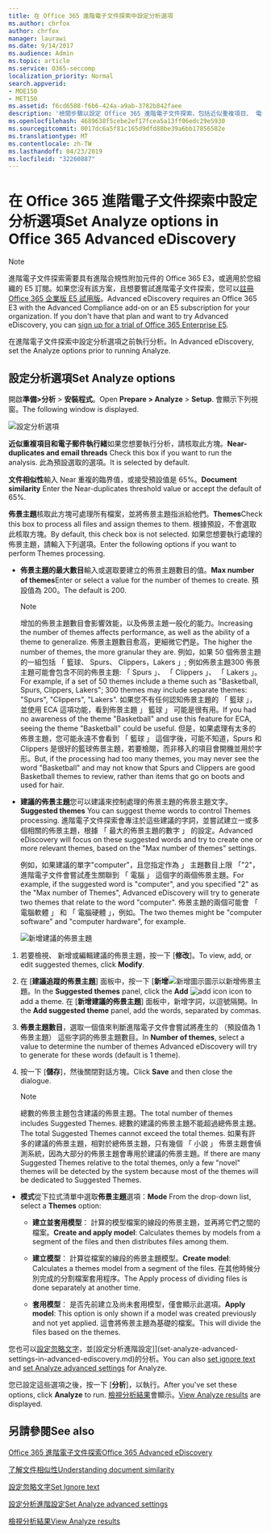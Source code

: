 ```yaml
---
title: 在 Office 365 進階電子文件探索中設定分析選項
ms.author: chrfox
author: chrfox
manager: laurawi
ms.date: 9/14/2017
ms.audience: Admin
ms.topic: article
ms.service: O365-seccomp
localization_priority: Normal
search.appverid:
- MOE150
- MET150
ms.assetid: f6cd6588-f6b6-424a-a9ab-3782b842faee
description: '檢閱步驟以設定 Office 365 進階電子文件探索，包括近似重複項目、 電子郵件執行緒，以及佈景主題中的分析處理程序的選項。  '
ms.openlocfilehash: 4689638f5cebe2ef17fcea5a13ff06edc29e5930
ms.sourcegitcommit: 0017dc6a5f81c165d9dfd88be39a6bb17856582e
ms.translationtype: MT
ms.contentlocale: zh-TW
ms.lasthandoff: 04/23/2019
ms.locfileid: "32260887"
---
```

# <a name="set-analyze-options-in-office-365-advanced-ediscovery"></a><span data-ttu-id="76ed4-103">在 Office 365 進階電子文件探索中設定分析選項</span><span class="sxs-lookup"><span data-stu-id="76ed4-103">Set Analyze options in Office 365 Advanced eDiscovery</span></span>

> [!NOTE]
> <span data-ttu-id="76ed4-p101">進階電子文件探索需要具有進階合規性附加元件的 Office 365 E3，或適用於您組織的 E5 訂閱。如果您沒有該方案，且想要嘗試進階電子文件探索，您可以[註冊 Office 365 企業版 E5 試用版](https://go.microsoft.com/fwlink/p/?LinkID=698279)。</span><span class="sxs-lookup"><span data-stu-id="76ed4-p101">Advanced eDiscovery requires an Office 365 E3 with the Advanced Compliance add-on or an E5 subscription for your organization. If you don't have that plan and want to try Advanced eDiscovery, you can [sign up for a trial of Office 365 Enterprise E5](https://go.microsoft.com/fwlink/p/?LinkID=698279).</span></span> 
  
<span data-ttu-id="76ed4-106">在進階電子文件探索中設定分析選項之前執行分析。</span><span class="sxs-lookup"><span data-stu-id="76ed4-106">In Advanced eDiscovery, set the Analyze options prior to running Analyze.</span></span>
  
## <a name="set-analyze-options"></a><span data-ttu-id="76ed4-107">設定分析選項</span><span class="sxs-lookup"><span data-stu-id="76ed4-107">Set Analyze options</span></span>

<span data-ttu-id="76ed4-108">開啟**準備\>分析** \> **安裝程式**。</span><span class="sxs-lookup"><span data-stu-id="76ed4-108">Open **Prepare \> Analyze** \> **Setup**.</span></span> <span data-ttu-id="76ed4-109">會顯示下列視窗。</span><span class="sxs-lookup"><span data-stu-id="76ed4-109">The following window is displayed.</span></span>
  
![設定分析選項](media/c3ec7a92-8484-4812-b98c-aa3eb740e5b7.png)
  
 <span data-ttu-id="76ed4-111">**近似重複項目和電子郵件執行緒**如果您想要執行分析，請核取此方塊。</span><span class="sxs-lookup"><span data-stu-id="76ed4-111">**Near-duplicates and email threads** Check this box if you want to run the analysis.</span></span> <span data-ttu-id="76ed4-112">此為預設選取的選項。</span><span class="sxs-lookup"><span data-stu-id="76ed4-112">It is selected by default.</span></span> 
  
 <span data-ttu-id="76ed4-113">**文件相似性**輸入 Near 重複的臨界值，或接受預設值是 65%。</span><span class="sxs-lookup"><span data-stu-id="76ed4-113">**Document similarity** Enter the Near-duplicates threshold value or accept the default of 65%.</span></span> 
  
 <span data-ttu-id="76ed4-114">**佈景主題**核取此方塊可處理所有檔案，並將佈景主題指派給他們。</span><span class="sxs-lookup"><span data-stu-id="76ed4-114">**Themes**Check this box to process all files and assign themes to them.</span></span> <span data-ttu-id="76ed4-115">根據預設，不會選取此核取方塊。</span><span class="sxs-lookup"><span data-stu-id="76ed4-115">By default, this check box is not selected.</span></span> <span data-ttu-id="76ed4-116">如果您想要執行處理的佈景主題，請輸入下列選項。</span><span class="sxs-lookup"><span data-stu-id="76ed4-116">Enter the following options if you want to perform Themes processing.</span></span>
  
- <span data-ttu-id="76ed4-117">**佈景主題的最大數目**輸入或選取要建立的佈景主題數目的值。</span><span class="sxs-lookup"><span data-stu-id="76ed4-117">**Max number of themes**Enter or select a value for the number of themes to create.</span></span> <span data-ttu-id="76ed4-118">預設值為 200。</span><span class="sxs-lookup"><span data-stu-id="76ed4-118">The default is 200.</span></span> 
    
    > [!NOTE]
    > <span data-ttu-id="76ed4-119">增加的佈景主題數目會影響效能，以及佈景主題一般化的能力。</span><span class="sxs-lookup"><span data-stu-id="76ed4-119">Increasing the number of themes affects performance, as well as the ability of a theme to generalize.</span></span> <span data-ttu-id="76ed4-120">佈景主題數目愈高，更細微它們是。</span><span class="sxs-lookup"><span data-stu-id="76ed4-120">The higher the number of themes, the more granular they are.</span></span> <span data-ttu-id="76ed4-121">例如，如果 50 個佈景主題的一組包括 「 籃球、 Spurs、 Clippers，Lakers 」; 例如佈景主題300 佈景主題可能會包含不同的佈景主題: 「 Spurs 」、 「 Clippers 」、 「 Lakers 」。</span><span class="sxs-lookup"><span data-stu-id="76ed4-121">For example, if a set of 50 themes include a theme such as "Basketball, Spurs, Clippers, Lakers"; 300 themes may include separate themes: "Spurs", "Clippers", "Lakers".</span></span> <span data-ttu-id="76ed4-122">如果您不有任何認知佈景主題的 「 籃球 」，並使用 ECA 這項功能，看到佈景主題 」 籃球 」 可能是很有用。</span><span class="sxs-lookup"><span data-stu-id="76ed4-122">If you had no awareness of the theme "Basketball" and use this feature for ECA, seeing the theme "Basketball" could be useful.</span></span> <span data-ttu-id="76ed4-123">但是，如果處理有太多的佈景主題，您可能永遠不會看到 「 籃球 」 這個字後，可能不知道，Spurs 和 Clippers 是很好的籃球佈景主題，若要檢閱，而非移入的項目會開機並用於字形。</span><span class="sxs-lookup"><span data-stu-id="76ed4-123">But, if the processing had too many themes, you may never see the word "Basketball" and may not know that Spurs and Clippers are good Basketball themes to review, rather than items that go on boots and used for hair.</span></span> 
  
- <span data-ttu-id="76ed4-124">**建議的佈景主題**您可以建議來控制處理的佈景主題的佈景主題文字。</span><span class="sxs-lookup"><span data-stu-id="76ed4-124">**Suggested themes** You can suggest theme words to control Themes processing.</span></span> <span data-ttu-id="76ed4-125">進階電子文件探索會專注於這些建議的字詞，並嘗試建立一或多個相關的佈景主題，根據 「 最大的佈景主題的數字 」 的設定。</span><span class="sxs-lookup"><span data-stu-id="76ed4-125">Advanced eDiscovery will focus on these suggested words and try to create one or more relevant themes, based on the "Max number of themes" settings.</span></span> 
    
    <span data-ttu-id="76ed4-126">例如，如果建議的單字"computer"，且您指定作為 」 主題數目上限 「"2"，進階電子文件會嘗試產生關聯到 「 電腦 」 這個字的兩個佈景主題。</span><span class="sxs-lookup"><span data-stu-id="76ed4-126">For example, if the suggested word is "computer", and you specified "2" as the "Max number of Themes", Advanced eDiscovery will try to generate two themes that relate to the word "computer".</span></span> <span data-ttu-id="76ed4-127">佈景主題的兩個可能會 「 電腦軟體 」 和 「 電腦硬體 」，例如。</span><span class="sxs-lookup"><span data-stu-id="76ed4-127">The two themes might be "computer software" and "computer hardware", for example.</span></span> 
    
    ![新增建議的佈景主題](media/06e9ffd3-a76c-423b-b450-9e465eb9a02f.png)
  
1. <span data-ttu-id="76ed4-129">若要檢視、 新增或編輯建議的佈景主題，按一下 [**修改**]。</span><span class="sxs-lookup"><span data-stu-id="76ed4-129">To view, add, or edit suggested themes, click **Modify**.</span></span>
    
2. <span data-ttu-id="76ed4-130">在 [**建議追蹤的佈景主題**] 面板中，按一下 [**新增**![新增圖示](media/c2dd8b3a-5a22-412c-a7fa-143f5b2b5612.png)圖示以新增佈景主題。</span><span class="sxs-lookup"><span data-stu-id="76ed4-130">In the **Suggested themes** panel, click the **Add** ![add icon](media/c2dd8b3a-5a22-412c-a7fa-143f5b2b5612.png) icon to add a theme.</span></span> <span data-ttu-id="76ed4-131">在 [**新增建議的佈景主題**] 面板中，新增字詞，以逗號隔開。</span><span class="sxs-lookup"><span data-stu-id="76ed4-131">In the **Add suggested theme** panel, add the words, separated by commas.</span></span> 
    
3. <span data-ttu-id="76ed4-132">**佈景主題數目**，選取一個值來判斷進階電子文件會嘗試將產生的 （預設值為 1 佈景主題） 這些字詞的佈景主題數目。</span><span class="sxs-lookup"><span data-stu-id="76ed4-132">In **Number of themes**, select a value to determine the number of themes Advanced eDiscovery will try to generate for these words (default is 1 theme).</span></span>
    
4. <span data-ttu-id="76ed4-133">按一下 [**儲存**]，然後關閉對話方塊。</span><span class="sxs-lookup"><span data-stu-id="76ed4-133">Click **Save** and then close the dialogue.</span></span> 
    
    > [!NOTE]
    > <span data-ttu-id="76ed4-134">總數的佈景主題包含建議的佈景主題。</span><span class="sxs-lookup"><span data-stu-id="76ed4-134">The total number of themes includes Suggested Themes.</span></span> <span data-ttu-id="76ed4-135">總數的建議的佈景主題不能超過總佈景主題。</span><span class="sxs-lookup"><span data-stu-id="76ed4-135">The total Suggested Themes cannot exceed the total themes.</span></span> <span data-ttu-id="76ed4-136">如果有許多的建議的佈景主題，相對於總佈景主題，只有幾個 「 小說 」 佈景主題會偵測系統，因為大部分的佈景主題會專用於建議的佈景主題。</span><span class="sxs-lookup"><span data-stu-id="76ed4-136">If there are many Suggested Themes relative to the total themes, only a few "novel" themes will be detected by the system because most of the themes will be dedicated to Suggested Themes.</span></span> 
  
- <span data-ttu-id="76ed4-137">**模式**從下拉式清單中選取**佈景主題**選項：</span><span class="sxs-lookup"><span data-stu-id="76ed4-137">**Mode** From the drop-down list, select a **Themes** option:</span></span> 
    
  - <span data-ttu-id="76ed4-138">**建立並套用模型**： 計算的模型檔案的線段的佈景主題，並再將它們之間的檔案。</span><span class="sxs-lookup"><span data-stu-id="76ed4-138">**Create and apply model**: Calculates themes by models from a segment of the files and then distributes files among them.</span></span>
    
  - <span data-ttu-id="76ed4-139">**建立模型**： 計算從檔案的線段的佈景主題模型。</span><span class="sxs-lookup"><span data-stu-id="76ed4-139">**Create model**: Calculates a themes model from a segment of the files.</span></span> <span data-ttu-id="76ed4-140">在其他時候分別完成的分割檔案套用程序。</span><span class="sxs-lookup"><span data-stu-id="76ed4-140">The Apply process of dividing files is done separately at another time.</span></span>
    
  - <span data-ttu-id="76ed4-141">**套用模型**： 是否先前建立及尚未套用模型，僅會顯示此選項。</span><span class="sxs-lookup"><span data-stu-id="76ed4-141">**Apply model**: This option is only shown if a model was created previously and not yet applied.</span></span> <span data-ttu-id="76ed4-142">這會將佈景主題為基礎的檔案。</span><span class="sxs-lookup"><span data-stu-id="76ed4-142">This will divide the files based on the themes.</span></span>
    
<span data-ttu-id="76ed4-143">您也可以[設定忽略文字](set-ignore-text-in-advanced-ediscovery.md)，並[設定分析進階設定]](set-analyze-advanced-settings-in-advanced-ediscovery.md)的分析。</span><span class="sxs-lookup"><span data-stu-id="76ed4-143">You can also [set ignore text](set-ignore-text-in-advanced-ediscovery.md) and [set Analyze advanced settings](set-analyze-advanced-settings-in-advanced-ediscovery.md) for Analyze.</span></span> 
  
<span data-ttu-id="76ed4-144">您已設定這些選項之後，按一下 [**分析**]，以執行。</span><span class="sxs-lookup"><span data-stu-id="76ed4-144">After you've set these options, click **Analyze** to run.</span></span> <span data-ttu-id="76ed4-145">[檢視分析結果](view-analyze-results-in-advanced-ediscovery.md)會顯示。</span><span class="sxs-lookup"><span data-stu-id="76ed4-145">[View Analyze results](view-analyze-results-in-advanced-ediscovery.md) are displayed.</span></span> 
  
## <a name="see-also"></a><span data-ttu-id="76ed4-146">另請參閱</span><span class="sxs-lookup"><span data-stu-id="76ed4-146">See also</span></span>

[<span data-ttu-id="76ed4-147">Office 365 進階電子文件探索</span><span class="sxs-lookup"><span data-stu-id="76ed4-147">Office 365 Advanced eDiscovery</span></span>](office-365-advanced-ediscovery.md)
  
[<span data-ttu-id="76ed4-148">了解文件相似性</span><span class="sxs-lookup"><span data-stu-id="76ed4-148">Understanding document similarity</span></span>](understand-document-similarity-in-advanced-ediscovery.md)
  
[<span data-ttu-id="76ed4-149">設定忽略文字</span><span class="sxs-lookup"><span data-stu-id="76ed4-149">Set Ignore text </span></span>](set-ignore-text-in-advanced-ediscovery.md)
  
[<span data-ttu-id="76ed4-150">設定分析進階設定</span><span class="sxs-lookup"><span data-stu-id="76ed4-150">Set Analyze advanced settings</span></span>](set-analyze-advanced-settings-in-advanced-ediscovery.md)
  
[<span data-ttu-id="76ed4-151">檢視分析結果</span><span class="sxs-lookup"><span data-stu-id="76ed4-151">View Analyze results</span></span>](view-analyze-results-in-advanced-ediscovery.md)

